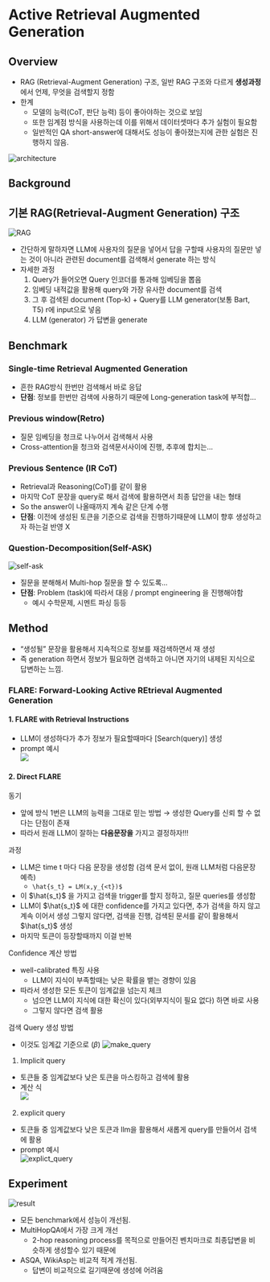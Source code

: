 # Active Retrieval Augmented Generation

## Overview
- RAG (Retrieval-Augment Generation) 구조, 일반 RAG 구조와 다르게 **생성과정**에서 언제, 무엇을 검색할지 정함
- 한계
    - 모델의 능력(CoT, 판단 능력) 등이 좋아야하는 것으로 보임
    - 또한 임계점 방식을 사용하는데 이를 위해서 데이터셋마다 추가 실험이 필요함
    - 일반적인 QA short-answer에 대해서도 성능이 좋아졌는지에 관한 실험은 진행하지 않음.

![architecture](./materials/FLARE/Architecture.png)

## Background
## 기본 RAG(Retrieval-Augment Generation) 구조
![RAG](./materials/FLARE/RAG.png)

- 간단하게 말하자면 LLM에 사용자의 질문을 넣어서 답을 구할때 사용자의 질문만 넣는 것이 아니라 관련된 document를 검색해서 generate 하는 방식
- 자세한 과정
    1) Query가 들어오면 Query 인코더를 통과해 임베딩을 뽑음
    2) 임베딩 내적값을 활용해 query와 가장 유사한 document를 검색
    3) 그 후 검색된 document (Top-k) + Query를 LLM generator(보통 Bart, T5) r에 input으로 넣음
    4) LLM (generator) 가 답변을 generate


## Benchmark
### Single-time Retrieval Augmented Generation
- 흔한 RAG방식 한번만 검색해서 바로 응답
- **단점**: 정보를 한번만 검색에 사용하기 때문에 Long-generation task에 부적합…

### Previous window(Retro)
- 질문 임베딩을 청크로 나누어서 검색해서 사용
- Cross-attention을 청크와 검색문서사이에 진행, 추후에 합치는…

### Previous Sentence (IR CoT)
- Retrieval과 Reasoning(CoT)를 같이 활용
- 마지막 CoT 문장을 query로 해서 검색에 활용하면서 최종 답안을 내는 형태
- So the answer이 나올때까지 계속 같은 단계 수행
- **단점**: 이전에 생성된 토큰을 기준으로 검색을 진행하기때문에 LLM이 향후 생성하고자 하는걸 반영 X

### Question-Decomposition(Self-ASK)
![self-ask](./materials/FLARE/self-ask.png)

- 질문을 분해해서 Multi-hop 질문을 할 수 있도록…
- **단점**: Problem (task)에 따라서 대응 /  prompt engineering 을 진행해야함
    - 예시 수학문제, 시멘트 파싱 등등


## Method
- “생성될” 문장을 활용해서 지속적으로 정보를 재검색하면서 재 생성
- 즉 generation 하면서 정보가 필요하면 검색하고 아니면 자기의 내제된 지식으로 답변하는 느낌.

### FLARE: Forward-Looking Active REtrieval Augmented Generation

#### 1. FLARE with Retrieval Instructions
- LLM이 생성하다가 추가 정보가 필요할때마다 [Search(query)] 생성
- prompt 예시<br>
   <img src="./materials/FLARE/FLARE_with_Retrieval_Instructions.png">

#### 2. Direct FLARE
동기
- 앞에 방식 1번은 LLM의 능력을 그대로 믿는 방법 → 생성한 Query를 신뢰 할 수 없다는 단점이 존재
- 따라서 원래 LLM이 잘하는 **다음문장을** 가지고 결정하자!!!

과정
- LLM은 time t 마다 다음 문장을 생성함 (검색 문서 없이, 원래 LLM처럼 다음문장 예측)
  - ``` \hat{s_t} = LM(x,y_{<t})$ ```
- 이 $\hat{s_t}$ 을 가지고 검색을 trigger를 할지 정하고, 질문 queries를 생성함
- LLM이 $\hat{s_t}$ 에 대한 confidence를 가지고 있다면, 추가 검색을 하지 않고 계속 이어서 생성
그렇지 않다면, 검색을 진행, 검색된 문서를 같이 활용해서 $\hat{s_t}$  생성
- 마지막 <eos> 토큰이 등장할때까지 이걸 반복

Confidence 계산 방법
- well-calibrated 특징 사용
    - LLM이 지식이 부족할때는 낮은 확률을 뱉는 경향이 있음
- 따라서 생성한 모든 토큰이 임계값을 넘는지 체크
    - 넘으면 LLM이 지식에 대한 확신이 있다(외부지식이 필요 없다) 하면 바로 사용
    - 그렇지 않다면 검색 활용

검색 Query 생성 방법
- 이것도 임계값 기준으로 ($\beta$)
![make_query](./materials/FLARE/make_query.png)
1) Implicit query
- 토큰들 중 임계값보다 낮은 토큰을 마스킹하고 검색에 활용
- 계산 식 <br>
   <img src="./materials/FLARE/implict_query.png">

2) explicit query
- 토큰들 중 임계값보다 낮은 토큰과 llm을 활용해서 새롭게 query를 만들어서 검색에 활용
- prompt 예시 <br>
  ![explict_query](./materials/FLARE/explict_query.png)

## Experiment
![result](./materials/FLARE/main_result.png)

- 모든 benchmark에서 성능이 개선됨.
- MultiHopQA에서 가장 크게 개선
    - 2-hop reasoning process를 목적으로 만들어진 벤치마크로 최종답변을 비슷하게 생성할수 있기 때문에
- ASQA, WikiAsp는 비교적 적게 개선됨.
    - 답변이 비교적으로 길기때문에 생성에 어려움
